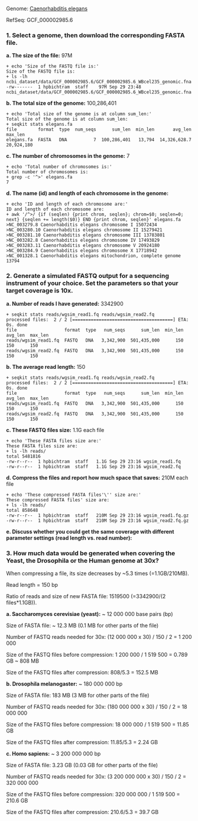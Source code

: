 Genome: [Caenorhabditis elegans](https://www.ncbi.nlm.nih.gov/datasets/taxonomy/6239/)

RefSeq:  GCF_000002985.6

### 1. Select a genome, then download the corresponding FASTA file.


**a. The size of the file:** 97M

```
+ echo 'Size of the FASTQ file is:'
Size of the FASTQ file is:
+ ls -lh ncbi_dataset/data/GCF_000002985.6/GCF_000002985.6_WBcel235_genomic.fna
-rw-------  1 hpbichtram  staff    97M Sep 29 23:48 ncbi_dataset/data/GCF_000002985.6/GCF_000002985.6_WBcel235_genomic.fna
```

**b. The total size of the genome:** 100,286,401

```
+ echo 'Total size of the genome is at column sum_len:'
Total size of the genome is at column sum_len:
+ seqkit stats elegans.fa
file        format  type  num_seqs      sum_len  min_len       avg_len     max_len
elegans.fa  FASTA   DNA          7  100,286,401   13,794  14,326,628.7  20,924,180
```

**c. The number of chromosomes in the genome:** 7

```
+ echo 'Total number of chromosomes is:'
Total number of chromosomes is:
+ grep -c '^>' elegans.fa
7
```

**d. The name (id) and length of each chromosome in the genome:**

```
+ echo 'ID and length of each chromosome are:'
ID and length of each chromosome are:
+ awk '/^>/ {if (seqlen) {print chrom, seqlen}; chrom=$0; seqlen=0; next} {seqlen += length($0)} END {print chrom, seqlen}' elegans.fa
>NC_003279.8 Caenorhabditis elegans chromosome I 15072434
>NC_003280.10 Caenorhabditis elegans chromosome II 15279421
>NC_003281.10 Caenorhabditis elegans chromosome III 13783801
>NC_003282.8 Caenorhabditis elegans chromosome IV 17493829
>NC_003283.11 Caenorhabditis elegans chromosome V 20924180
>NC_003284.9 Caenorhabditis elegans chromosome X 17718942
>NC_001328.1 Caenorhabditis elegans mitochondrion, complete genome 13794
```

### 2. Generate a simulated FASTQ output for a sequencing instrument of your choice.  Set the parameters so that your target coverage is 10x.

**a. Number of reads I have generated:** 3342900

```
+ seqkit stats reads/wgsim_read1.fq reads/wgsim_read2.fq
processed files:  2 / 2 [======================================] ETA: 0s. done
file                  format  type   num_seqs      sum_len  min_len  avg_len  max_len
reads/wgsim_read1.fq  FASTQ   DNA   3,342,900  501,435,000      150      150      150
reads/wgsim_read2.fq  FASTQ   DNA   3,342,900  501,435,000      150      150      150
```

**b. The average read length:** 150

```
+ seqkit stats reads/wgsim_read1.fq reads/wgsim_read2.fq
processed files:  2 / 2 [======================================] ETA: 0s. done
file                  format  type   num_seqs      sum_len  min_len  avg_len  max_len
reads/wgsim_read1.fq  FASTQ   DNA   3,342,900  501,435,000      150      150      150
reads/wgsim_read2.fq  FASTQ   DNA   3,342,900  501,435,000      150      150      150
```

**c. These FASTQ files size:** 1.1G each file

```
+ echo 'These FASTA files size are:'
These FASTA files size are:
+ ls -lh reads/
total 5481816
-rw-r--r--  1 hpbichtram  staff   1.1G Sep 29 23:16 wgsim_read1.fq
-rw-r--r--  1 hpbichtram  staff   1.1G Sep 29 23:16 wgsim_read2.fq
```

**d. Compress the files and report how much space that saves:** 210M each file

```
+ echo 'These compressed FASTA files'\'' size are:'
These compressed FASTA files' size are:
+ ls -lh reads/
total 858648
-rw-r--r--  1 hpbichtram  staff   210M Sep 29 23:16 wgsim_read1.fq.gz
-rw-r--r--  1 hpbichtram  staff   210M Sep 29 23:16 wgsim_read2.fq.gz
```

**e. Discuss whether you could get the same coverage with different parameter settings (read length vs. read number):**


### 3. How much data would be generated when covering the Yeast,  the Drosophila or the Human genome at 30x?

When compressing a file, its size decreases by ~5.3 times (=1.1GB/210MB).

Read length = 150 bp 

Ratio of reads and size of new FASTA file: 1519500 (=3342900/(2 files*1.1GB)).

**a. Saccharomyces cerevisiae (yeast):** ~ 12 000 000 base pairs (bp)

Size of FASTA file: ~ 12.3 MB (0.1 MB for other parts of the file)

Number of FASTQ reads needed for 30x: 
(12 000 000 x 30) / 150 / 2 = 1 200 000

Size of the FASTQ files before compression: 
1 200 000 / 1 519 500 = 0.789 GB ~ 808 MB

Size of the FASTQ files after compression:
808/5.3 = 152.5 MB

**b. Drosophila melanogaster:** ~ 180 000 000 bp

Size of FASTA file: 183 MB (3 MB for other parts of the file)

Number of FASTQ reads needed for 30x: 
(180 000 000 x 30) / 150 / 2 = 18 000 000

Size of the FASTQ files before compression:
18 000 000 / 1 519 500 = 11.85 GB

Size of the FASTQ files after compression:
11.85/5.3 = 2.24 GB

**c. Homo sapiens:** ~ 3 200 000 000 bp

Size of FASTA file: 3.23 GB (0.03 GB for other parts of the file)

Number of FASTQ reads needed for 30x: 
(3 200 000 000 x 30) / 150 / 2 = 320 000 000

Size of the FASTQ files before compression:
320 000 000 / 1 519 500 = 210.6 GB

Size of the FASTQ files after compression:
210.6/5.3 = 39.7 GB
